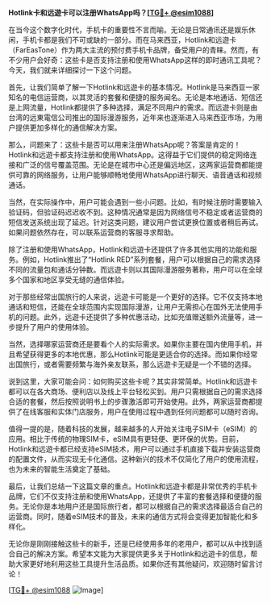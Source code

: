 **Hotlink卡和远遊卡可以注册WhatsApp吗？[[TG💪+ @esim1088](https://t.me/s/esim1088)]**

在当今这个数字化时代，手机卡的重要性不言而喻。无论是日常通讯还是娱乐休闲，手机卡都是我们不可或缺的一部分。而在马来西亚，Hotlink和远遊卡（FarEasTone）作为两大主流的预付费手机卡品牌，备受用户的青睐。然而，有不少用户会好奇：这些卡是否支持注册和使用WhatsApp这样的即时通讯工具呢？今天，我们就来详细探讨一下这个问题。

首先，让我们简单了解一下Hotlink和远遊卡的基本情况。Hotlink是马来西亚一家知名的电信运营商，以其灵活的套餐和便捷的服务闻名。无论是本地通话、短信还是上网流量，Hotlink都提供了多种选择，满足不同用户的需求。而远遊卡则是由台湾的远東電信公司推出的国际漫游服务，近年来也逐渐进入马来西亚市场，为用户提供更加多样化的通信解决方案。

那么，问题来了：这些卡是否可以用来注册WhatsApp呢？答案是肯定的！Hotlink和远遊卡都支持注册和使用WhatsApp。这得益于它们提供的稳定网络连接和广泛的信号覆盖范围。无论是在城市中心还是偏远地区，这两家运营商都能提供可靠的网络服务，让用户能够顺畅地使用WhatsApp进行聊天、语音通话和视频通话。

当然，在实际操作中，用户可能会遇到一些小问题。比如，有时候注册时需要输入验证码，但验证码迟迟收不到。这种情况通常是因为网络信号不稳定或者运营商的短信发送系统出现了延迟。针对这类问题，建议用户尝试更换位置或者稍后再试。如果问题依然存在，可以联系运营商的客服寻求帮助。

除了注册和使用WhatsApp，Hotlink和远遊卡还提供了许多其他实用的功能和服务。例如，Hotlink推出了“Hotlink RED”系列套餐，用户可以根据自己的需求选择不同的流量包和通话分钟数。而远遊卡则以其国际漫游服务著称，用户可以在全球多个国家和地区享受无缝的通信体验。

对于那些经常出国旅行的人来说，远遊卡可能是一个更好的选择。它不仅支持本地通话和短信，还能在全球范围内实现国际漫游，让用户无需担心在国外无法使用手机的问题。此外，远遊卡还提供了多种优惠活动，比如充值赠送额外流量等，进一步提升了用户的使用体验。

当然，选择哪家运营商还是要看个人的实际需求。如果你主要在国内使用手机，并且希望获得更多的本地优惠，那么Hotlink可能是更适合你的选择。而如果你经常出国旅行，或者需要频繁与海外亲友联系，那么远遊卡无疑是一个不错的选择。

说到这里，大家可能会问：如何购买这些卡呢？其实非常简单。Hotlink和远遊卡都可以在各大商场、便利店以及线上平台轻松买到。用户只需根据自己的需求选择合适的套餐，然后按照说明书上的步骤激活即可开始使用。此外，两家运营商都提供了在线客服和实体门店服务，用户在使用过程中遇到任何问题都可以随时咨询。

值得一提的是，随着科技的发展，越来越多的人开始关注电子SIM卡（eSIM）的应用。相比于传统的物理SIM卡，eSIM具有更轻便、更环保的优势。目前，Hotlink和远遊卡都已经支持eSIM技术，用户可以通过手机直接下载并安装运营商的配置文件，从而实现无卡化通信。这种新兴的技术不仅简化了用户的使用流程，也为未来的智能生活奠定了基础。

最后，让我们总结一下这篇文章的重点。Hotlink和远遊卡都是非常优秀的手机卡品牌，它们不仅支持注册和使用WhatsApp，还提供了丰富的套餐选择和便捷的服务。无论你是本地用户还是国际旅行者，都可以根据自己的需求选择最适合自己的运营商。同时，随着eSIM技术的普及，未来的通信方式将会变得更加智能化和多样化。

无论你是刚刚接触这些卡的新手，还是已经使用多年的老用户，都可以从中找到适合自己的解决方案。希望本文能为大家提供更多关于Hotlink和远遊卡的信息，帮助大家更好地利用这些工具提升生活品质。如果你还有其他疑问，欢迎随时留言讨论！

[[TG💪+ @esim1088](https://t.me/s/esim1088) ![Image](https://i.postimg.cc/4NQfJmqS/Snipaste-2025-05-13-00-14-12.png)]
